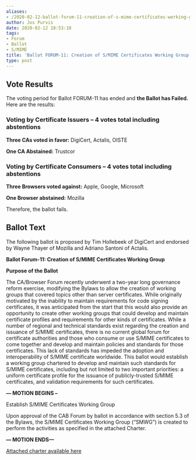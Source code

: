 ```yaml
---
aliases:
- /2020-02-12-ballot-forum-11-creation-of-s-mime-certificates-working-group/
author: Jos Purvis
date: 2020-02-12 18:53:10
tags:
- Forum
- Ballot
- S/MIME
title: 'Ballot FORUM-11: Creation of S/MIME Certificates Working Group'
type: post
---
```


## Vote Results



The voting period for Ballot FORUM-11 has ended and **the Ballot has Failed.** Here are the results:

### Voting by Certificate Issuers – 4 votes total including abstentions 

**Three CAs voted in favor:** DigiCert, Actalis, OISTE

**One CA Abstained:** Trustcor

### Voting by Certificate Consumers – 4 votes total including abstentions 

**Three Browsers voted against:** Apple, Google, Microsoft

**One Browser abstained:** Mozilla

Therefore, the ballot fails.

## Ballot Text 

The following ballot is proposed by Tim Hollebeek of DigiCert and endorsed by Wayne Thayer of Mozilla and Adriano Santoni of Actalis.

**Ballot Forum-11: Creation of S/MIME Certificates Working Group**

**Purpose of the Ballot**

The CA/Browser Forum recently underwent a two-year long governance reform exercise, modifying the Bylaws to allow the creation of working groups that covered topics other than server certificates. While originally motivated by the inability to maintain requirements for code signing certificates, it was anticipated from the start that this would also provide an opportunity to create other working groups that could develop and maintain certificate profiles and requirements for other kinds of certificates. While a number of regional and technical standards exist regarding the creation and issuance of S/MIME certificates, there is no current global forum for certificate authorities and those who consume or use S/MIME certificates to come together and develop and maintain policies and standards for those certificates. This lack of standards has impeded the adoption and interoperability of S/MIME certificate worldwide. This ballot would establish a working group chartered to develop and maintain such standards for S/MIME certificates, including but not limited to two important priorities: a uniform certificate profile for the issuance of publicly-trusted S/MIME certificates, and validation requirements for such certificates.

**— MOTION BEGINS –**

Establish S/MIME Certificates Working Group

Upon approval of the CAB Forum by ballot in accordance with section 5.3 of the Bylaws, the S/MIME Certificates Working Group (“SMWG”) is created to perform the activities as specified in the attached Charter.

**— MOTION ENDS—**

[Attached charter available here][1]

[1]: /?attachment_id=3451